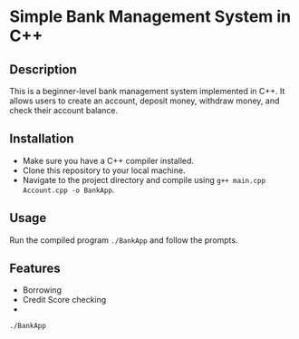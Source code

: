 # Simple Bank Management System in C++

## Description
This is a beginner-level bank management system implemented in C++. It allows users to create an account, deposit money, withdraw money, and check their account balance.

## Installation
- Make sure you have a C++ compiler installed.
- Clone this repository to your local machine.
- Navigate to the project directory and compile using `g++ main.cpp Account.cpp -o BankApp`.

## Usage
Run the compiled program `./BankApp` and follow the prompts.

## Features 
- Borrowing 
- Credit Score checking 
-

```bash
./BankApp
